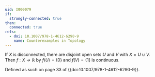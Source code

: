 ```yaml
---
uid: I000079
if:
  strongly-connected: true
then:
  connected: true
refs:
  - doi: 10.1007/978-1-4612-6290-9
    name: Counterexamples in Topology
---
```

If $X$ is disconnected, there are disjoint open sets $U$ and $V$ with $X = U \cup V$. Then $f:X \rightarrow \mathbb{R}$ by $f(U) = \{0\}$ and $f(V) = \{1\}$ is continuous.

Defined as such on page 33 of {{doi:10.1007/978-1-4612-6290-9}}.

